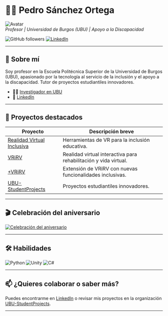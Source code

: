 # 👨‍🏫 Pedro Sánchez Ortega

![Avatar](https://avatars.githubusercontent.com/u/peissoft?v=4)  
_Profesor | Universidad de Burgos (UBU) | Apoyo a la Discapacidad_

![GitHub followers](https://img.shields.io/github/followers/peissoft?style=social) [![LinkedIn](https://img.shields.io/badge/LinkedIn-blue?logo=linkedin)](https://www.linkedin.com/in/pedrosanchezortega/)

---

## 🚀 Sobre mí

Soy profesor en la Escuela Politécnica Superior de la Universidad de Burgos (UBU), apasionado por la tecnología al servicio de la inclusión y el apoyo a la discapacidad. Tutor de proyectos estudiantiles innovadores.

- 👨‍🔬 [Investigador en UBU](https://investigacion.ubu.es/investigadores/35529/detalle)
- 💬 [LinkedIn](https://www.linkedin.com/in/pedrosanchezortega/)

---

## 🌟 Proyectos destacados

| Proyecto           | Descripción breve                                                   |
|--------------------|---------------------------------------------------------------------|
| [Realidad Virtual Inclusiva](#) | Herramientas de VR para la inclusión educativa.         |
| [VRiRV](#)         | Realidad virtual interactiva para rehabilitación y vida virtual.    |
| [+VRiRV](#)        | Extensión de VRiRV con nuevas funcionalidades inclusivas.           |
| [UBU-StudentProjects](https://github.com/UBU-StudentProjects) | Proyectos estudiantiles innovadores.      |

---

## 🎬 Celebración del aniversario

[![Celebración del aniversario](https://upload.wikimedia.org/wikipedia/commons/7/75/YouTube_social_white_square_%282017%29.svg)](https://youtu.be/q_O3ZL2Y5Zc?si=vTiamnv7xdKRS-6A)

---

## 🛠️ Habilidades

![Python](https://img.shields.io/badge/Python-3670A0?style=for-the-badge&logo=python&logoColor=ffdd54)
![Unity](https://img.shields.io/badge/Unity-100000?style=for-the-badge&logo=unity&logoColor=white)
![C#](https://img.shields.io/badge/C%23-239120?style=for-the-badge&logo=c-sharp&logoColor=white)
<!-- Añade más tecnologías según corresponda -->

---

## 📫 ¿Quieres colaborar o saber más?

Puedes encontrarme en [LinkedIn](https://www.linkedin.com/in/pedrosanchezortega/) o revisar mis proyectos en la organización [UBU-StudentProjects](https://github.com/UBU-StudentProjects).

---

<!-- Puedes añadir una versión en inglés si lo deseas -->